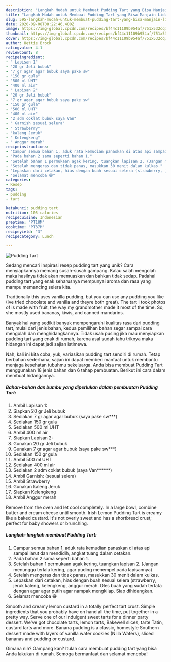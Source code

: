 ```yaml
---
description: "Langkah Mudah untuk Membuat Pudding Tart yang Bisa Manjain Lidah"
title: "Langkah Mudah untuk Membuat Pudding Tart yang Bisa Manjain Lidah"
slug: 595-langkah-mudah-untuk-membuat-pudding-tart-yang-bisa-manjain-lidah
date: 2020-09-08T08:22:46.400Z
image: https://img-global.cpcdn.com/recipes/bf44c11109b954af/751x532cq70/pudding-tart-foto-resep-utama.jpg
thumbnail: https://img-global.cpcdn.com/recipes/bf44c11109b954af/751x532cq70/pudding-tart-foto-resep-utama.jpg
cover: https://img-global.cpcdn.com/recipes/bf44c11109b954af/751x532cq70/pudding-tart-foto-resep-utama.jpg
author: Hettie Brock
ratingvalue: 4.1
reviewcount: 8
recipeingredient:
- " Lapisan 1"
- "20 gr Jeli bubuk"
- "7 gr agar agar bubuk saya pake sw"
- "150 gr gula"
- "500 ml UHT"
- "400 ml air"
- " Lapisan 2"
- "20 gr Jeli bubuk"
- "7 gr agar agar bubuk saya pake sw"
- "150 gr gula"
- "500 ml UHT"
- "400 ml air"
- "2 sdm coklat bubuk saya Van"
- " Garnish sesuai selera"
- " Strawberry"
- "kaleng Jeruk"
- " Kelengkeng"
- " Anggur merah"
recipeinstructions:
- "Campur semua bahan 1, aduk rata kemudian panaskan di atas api sampai larut dan mendidih, angkat tuang dalam cetakan."
- "Pada bahan 2 sama seperti bahan 1."
- "Setelah bahan 1 permukaan agak kering, tuangkan lapisan 2. (Jangan menunggu terlalu kering, agar puding menempel pada lapisannya)"
- "Setelah mengeras dan tidak panas, masukkan 30 menit dalam kulkas."
- "Lepaskan dari cetakan, hias dengan buah sesuai selera (strawberry, jeruk kaleng, kelengkeng, anggur merah. Oles buah yang sudah tertata dengan agar agar putih agar nampak mengkilap. Siap dihidangkan."
- "Selamat mencoba 😁"
categories:
- Resep
tags:
- pudding
- tart

katakunci: pudding tart 
nutrition: 105 calories
recipecuisine: Indonesian
preptime: "PT18M"
cooktime: "PT37M"
recipeyield: "3"
recipecategory: Lunch

---
```



![Pudding Tart](https://img-global.cpcdn.com/recipes/bf44c11109b954af/751x532cq70/pudding-tart-foto-resep-utama.jpg)

Sedang mencari inspirasi resep pudding tart yang unik? Cara menyiapkannya memang susah-susah gampang. Kalau salah mengolah maka hasilnya tidak akan memuaskan dan bahkan tidak sedap. Padahal pudding tart yang enak seharusnya mempunyai aroma dan rasa yang mampu memancing selera kita.

Tradtionally this uses vanilla pudding, but you can use any pudding you like (Ive tried chocolate and vanilla and theyre both great). The tart I took photos of is made with fruit, the way my grandmother made it most of the time. So, she mostly used bananas, kiwis, and canned mandarins.

Banyak hal yang sedikit banyak mempengaruhi kualitas rasa dari pudding tart, mulai dari jenis bahan, kedua pemilihan bahan segar sampai cara mengolah dan menghidangkannya. Tidak usah pusing jika mau menyiapkan pudding tart yang enak di rumah, karena asal sudah tahu triknya maka hidangan ini dapat jadi sajian istimewa.


Nah, kali ini kita coba, yuk, variasikan pudding tart sendiri di rumah. Tetap berbahan sederhana, sajian ini dapat memberi manfaat untuk membantu menjaga kesehatan tubuhmu sekeluarga. Anda bisa membuat Pudding Tart menggunakan 18 jenis bahan dan 6 tahap pembuatan. Berikut ini cara dalam membuat hidangannya.

<!--inarticleads1-->

##### Bahan-bahan dan bumbu yang diperlukan dalam pembuatan Pudding Tart:

1. Ambil  Lapisan 1:
1. Siapkan 20 gr Jeli bubuk
1. Sediakan 7 gr agar agar bubuk (saya pake sw***)
1. Sediakan 150 gr gula
1. Sediakan 500 ml UHT
1. Ambil 400 ml air
1. Siapkan  Lapisan 2:
1. Gunakan 20 gr Jeli bubuk
1. Gunakan 7 gr agar agar bubuk (saya pake sw***)
1. Sediakan 150 gr gula
1. Ambil 500 ml UHT
1. Sediakan 400 ml air
1. Sediakan 2 sdm coklat bubuk (saya Van******)
1. Ambil  Garnish: (sesuai selera)
1. Ambil  Strawberry
1. Gunakan kaleng Jeruk
1. Siapkan  Kelengkeng
1. Ambil  Anggur merah


Remove from the oven and let cool completely. In a large bowl, combine butter and cream cheese until smooth. Irish Lemon Pudding Tart is creamy like a baked custard. It&#39;s not overly sweet and has a shortbread crust; perfect for baby showers or brunching. 

<!--inarticleads2-->

##### Langkah-langkah membuat Pudding Tart:

1. Campur semua bahan 1, aduk rata kemudian panaskan di atas api sampai larut dan mendidih, angkat tuang dalam cetakan.
1. Pada bahan 2 sama seperti bahan 1.
1. Setelah bahan 1 permukaan agak kering, tuangkan lapisan 2. (Jangan menunggu terlalu kering, agar puding menempel pada lapisannya)
1. Setelah mengeras dan tidak panas, masukkan 30 menit dalam kulkas.
1. Lepaskan dari cetakan, hias dengan buah sesuai selera (strawberry, jeruk kaleng, kelengkeng, anggur merah. Oles buah yang sudah tertata dengan agar agar putih agar nampak mengkilap. Siap dihidangkan.
1. Selamat mencoba 😁


Smooth and creamy lemon custard in a totally perfect tart crust. Simple ingredients that you probably have on hand all the time, put together in a pretty way. Serve one of our indulgent sweet tarts for a dinner party dessert. We&#39;ve got chocolate tarts, lemon tarts, Bakewell slices, tarte Tatin, custard tarts and more. Banana pudding is a classic, homestyle Southern dessert made with layers of vanilla wafer cookies (Nilla Wafers), sliced bananas and pudding or custard. 

Gimana nih? Gampang kan? Itulah cara membuat pudding tart yang bisa Anda lakukan di rumah. Semoga bermanfaat dan selamat mencoba!
